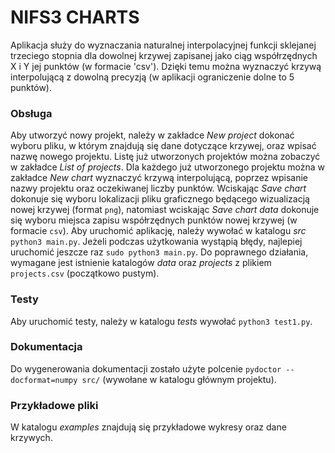 # NIFS3 CHARTS
Aplikacja służy do wyznaczania naturalnej interpolacyjnej funkcji sklejanej trzeciego stopnia dla dowolnej krzywej zapisanej jako ciąg współrzędnych X i Y jej punktów (w formacie 'csv'). Dzięki temu można wyznaczyć krzywą interpolującą z dowolną precyzją (w aplikacji ograniczenie dolne to 5 punktów).

### Obsługa
Aby utworzyć nowy projekt, należy w zakładce *New project* dokonać wyboru pliku, w którym znajdują się dane dotyczące krzywej, oraz wpisać nazwę nowego projektu. Listę już utworzonych projektów można zobaczyć w zakładce *List of projects*. Dla każdego już utworzonego projektu można w zakładce *New chart* wyznaczyć krzywą interpolującą, poprzez wpisanie nazwy projektu oraz oczekiwanej liczby punktów. Wciskając *Save chart* dokonuje się wyboru lokalizacji pliku graficznego będącego wizualizacją nowej krzywej (format `png`), natomiast wciskając *Save chart data* dokonuje się wyboru miejsca zapisu współrzędnych punktów nowej krzywej (w formacie `csv`).
Aby uruchomić aplikację, należy wywołać w katalogu *src* `python3 main.py`. Jeżeli podczas użytkowania wystąpią błędy, najlepiej uruchomić jeszcze raz `sudo python3 main.py`.
Do poprawnego działania, wymagane jest istnienie katalogów *data* oraz *projects* z plikiem `projects.csv` (początkowo pustym).

### Testy
Aby uruchomić testy, należy w katalogu *tests* wywołać `python3 test1.py`.

### Dokumentacja
Do wygenerowania dokumentacji zostało użyte polcenie `pydoctor --docformat=numpy src/` (wywołane w katalogu głównym projektu).

### Przykładowe pliki
W katalogu *examples* znajdują się przykładowe wykresy oraz dane krzywych.
